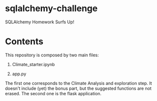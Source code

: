 # sqlalchemy-challenge
SQLAlchemy Homework Surfs Up!

# Contents

This repository is composed by two main files:

1. Climate_starter.ipynb

2. app.py

The first one corresponds to the Climate Analysis and exploration step. It doesn't include (yet) the bonus part, but the suggested functions are not erased. The second one is the flask application.


